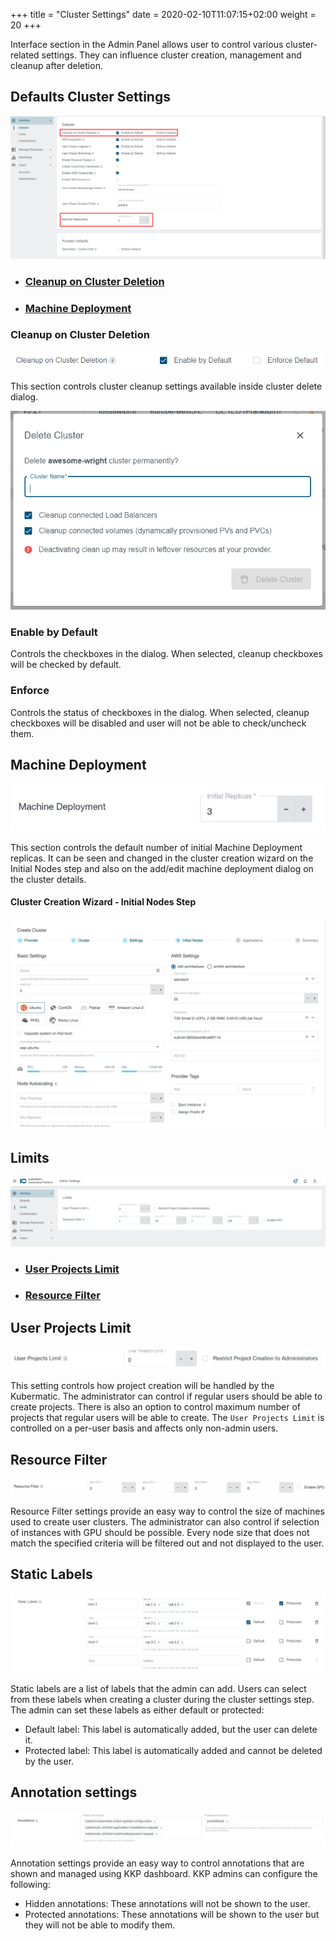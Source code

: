 +++
title = "Cluster Settings"
date = 2020-02-10T11:07:15+02:00
weight = 20
+++


Interface section in the Admin Panel allows user to control various cluster-related settings. They
can influence cluster creation, management and cleanup after deletion.

## Defaults Cluster Settings

![Defaults cluster settings](images/defaults-cluster-settings.png?classes=shadow,border)

- ### [Cleanup on Cluster Deletion](#cleanup-on-cluster-deletion)

- ### [Machine Deployment](#machine-deployment)

### Cleanup on Cluster Deletion

![Cleanup on cluster deletion](images/cleanup-on-cluster-deletion.png?classes=shadow,border)

This section controls cluster cleanup settings available inside cluster delete dialog.

![Cluster delete dialog](images/delete-cluster-dialog.png?classes=shadow,border)

### Enable by Default

Controls the checkboxes in the dialog. When selected, cleanup checkboxes will be checked by default.

### Enforce

Controls the status of checkboxes in the dialog. When selected, cleanup checkboxes will be disabled and user will not
be able to check/uncheck them.

## Machine Deployment

![Machine deployment](images/machine-deployment.png?classes=shadow,border)

This section controls the default number of initial Machine Deployment replicas. It can be seen and changed
in the cluster creation wizard on the Initial Nodes step and also on the add/edit machine deployment dialog on
the cluster details.

#### Cluster Creation Wizard - Initial Nodes Step

![Cluster creation wizard initial nodes step](images/wizard-initial-nodes-step.png?classes=shadow,border)

## Limits

![Interface limits](images/interface-limits.png?classes=shadow,border)

- ### [User Projects Limit](#user-projects-limit)

- ### [Resource Filter](#resource-filter)

## User Projects Limit

![User projects limit](images/user-projects-limit.png?classes=shadow,border)

This setting controls how project creation will be handled by the Kubermatic. The administrator can control
if regular users should be able to create projects. There is also an option to control maximum number of projects
that regular users will be able to create. The `User Projects Limit` is controlled on a per-user basis and affects
only non-admin users.

## Resource Filter

![Resource filter](images/resource-filter.png?classes=shadow,border)

Resource Filter settings provide an easy way to control the size of machines used to create user clusters. The administrator
can also control if selection of instances with GPU should be possible. Every node size that does not match the
specified criteria will be filtered out and not displayed to the user.

## Static Labels

![Static labels](images/statiic-labels.png?classes=shadow,border)

Static labels are a list of labels that the admin can add. Users can select from these labels when creating a cluster during the cluster settings step.
The admin can set these labels as either default or protected:
- Default label: This label is automatically added, but the user can delete it.
- Protected label: This label is automatically added and cannot be deleted by the user. 

## Annotation settings

![Annotation settings](images/annotation-settings.png?classes=shadow,border)

Annotation settings provide an easy way to control annotations that are shown and managed using KKP dashboard. KKP admins can configure the following:

- Hidden annotations: These annotations will not be shown to the user.
- Protected annotations: These annotations will be shown to the user but they will not be able to modify them.
